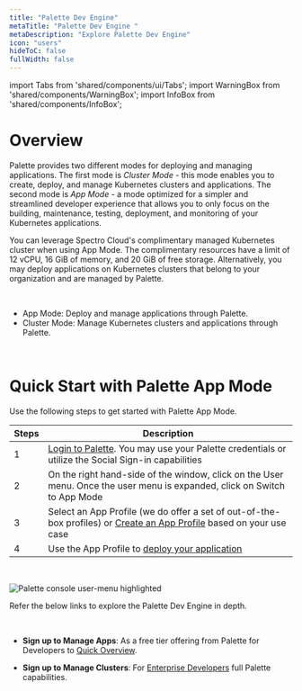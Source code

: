 ```yaml
---
title: "Palette Dev Engine"
metaTitle: "Palette Dev Engine "
metaDescription: "Explore Palette Dev Engine"
icon: "users"
hideToC: false
fullWidth: false
---
```


import Tabs from 'shared/components/ui/Tabs';
import WarningBox from 'shared/components/WarningBox';
import InfoBox from 'shared/components/InfoBox';


# Overview

Palette provides two different modes for deploying and managing applications. The first mode is *Cluster Mode* - this mode enables you to create, deploy, and manage Kubernetes clusters and applications. The second mode is *App Mode* - a mode optimized for a simpler and streamlined developer experience that allows you to only focus on the building, maintenance, testing, deployment, and monitoring of your Kubernetes applications.

You can leverage Spectro Cloud's complimentary managed Kubernetes cluster when using App Mode. The complimentary resources have a limit of 12 vCPU, 16 GiB of memory, and 20 GiB of free storage. Alternatively, you may deploy applications on Kubernetes clusters that belong to your organization and are managed by Palette.

<br />

* App Mode: Deploy and manage applications through Palette.
* Cluster Mode: Manage Kubernetes clusters and applications through Palette.

<br />

# Quick Start with Palette App Mode

Use the following steps to get started with Palette App Mode.

| **Steps**  |          **Description**                                                                                                                              |
|--------|--------------------------------------------------------------------------------------------------------------------------------------   |
| 1      |[Login to Palette](https://console.spectrocloud.com/). You may use your Palette credentials or utilize the Social Sign-in capabilities    |
| 2      |On the right hand-side of the window, click on the User menu. Once the user menu is expanded, click on Switch to App Mode                 |
| 3      |Select an App Profile (we do offer a set of out-of-the-box profiles) or [Create an App Profile](/devx/app-profile) based on your use case|
| 4      |Use the App Profile to [deploy your application](/devx/apps)|


<br />

![Palette console user-menu highlighted](/palette_console-user_menu-mode_highlighted.png)

Refer the below links to explore the Palette Dev Engine in depth.

<br />

* **Sign up to Manage Apps**: As a free tier offering from Palette for Developers to [Quick Overview](/devx/dev-land-explore).


* **Sign up to Manage Clusters**: For [Enterprise Developers](/devx/enterprise-user) full Palette capabilities.

